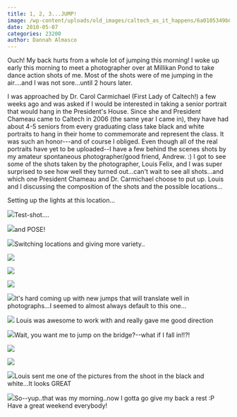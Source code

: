 ```yaml
---
title: 1, 2, 3...JUMP!
image: /wp-content/uploads/old_images/caltech_as_it_happens/6a0105349b8251970b013480973637970c.jpg
date: 2010-05-07
categories: 23200
author: Dannah Almasco
---
```


Ouch! My back hurts from a whole lot of jumping this morning!
I woke up early this morning to meet a photographer over at Millikan Pond to take dance action shots of me. Most of the shots were of me jumping in the air....and I was not sore...until 2 hours later.

I was approached by Dr. Carol Carmichael (First Lady of Caltech!) a few weeks ago and was asked if I would be interested in taking a senior portrait that would hang in the President's House. Since she and President Chameau came to Caltech in 2006 (the same year I came in), they have had about 4-5 seniors from every graduating class take black and white portraits to hang in their home to commemorate and represent the class. It was such an honor---and of course I obliged. 
Even though all of the real portraits have yet to be uploaded--I have a few behind the scenes shots by my amateur spontaneous photographer/good friend, Andrew. :) I got to see some of the shots taken by the photographer, Louis Felix, and I was super surprised to see how well they turned out...can't wait to see all shots...and which one President Chameau and Dr. Carmichael choose to put up. 
Louis and I discussing the composition of the shots and the possible locations...

Setting up the lights at this location...


![](/old_images/caltech_as_it_happens/6a0105349b8251970b013480973b86970c.jpg)Test-shot....


![](/old_images/caltech_as_it_happens/6a0105349b8251970b0133ed63a91a970b.jpg)and POSE!

![](/old_images/caltech_as_it_happens/6a0105349b8251970b0133ed63a9f9970b.jpg)Switching locations and giving more variety..


![](/old_images/caltech_as_it_happens/6a0105349b8251970b0133ed63ad98970b.jpg)

![](/old_images/caltech_as_it_happens/6a0105349b8251970b0133ed63ae70970b.jpg)

![](/old_images/caltech_as_it_happens/6a0105349b8251970b01348097441f970c.jpg)

![](/old_images/caltech_as_it_happens/6a0105349b8251970b013480974603970c.jpg)It's hard coming up with new jumps that will translate well in photographs...I seemed to almost always default to this one...


![](/old_images/caltech_as_it_happens/6a0105349b8251970b0133ed63b3a1970b.jpg) Louis was awesome to work with and really gave me good direction

![](/old_images/caltech_as_it_happens/6a0105349b8251970b0133ed63b543970b.jpg)Wait, you want me to jump on the bridge?--what if I fall in!!?!

![](/old_images/caltech_as_it_happens/6a0105349b8251970b013480974ab9970c.jpg)

![](/old_images/caltech_as_it_happens/6a0105349b8251970b0133ed63b701970b.jpg)

![](/old_images/caltech_as_it_happens/6a0105349b8251970b013480974c43970c.jpg)Louis sent me one of the pictures from the shoot in the black and white...It looks GREAT

![](/old_images/caltech_as_it_happens/6a0105349b8251970b0133ed63bbca970b.jpg)So--yup..that was my morning..now I gotta go give my back a rest :P Have a great weekend everybody!
